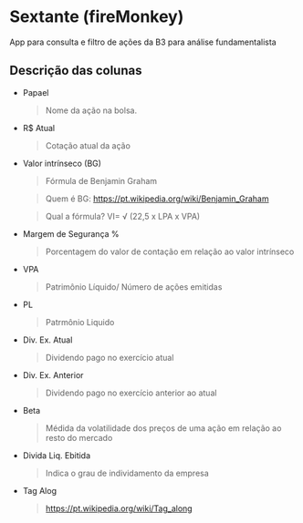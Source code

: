 # Sextante (fireMonkey)
App para consulta e filtro de ações da B3 para análise fundamentalista

## Descrição das colunas
- Papael 
  > Nome da ação na bolsa.

- R$ Atual
  > Cotação atual da ação
  
- Valor intrínseco (BG)

  > Fórmula de Benjamin Graham
  
  > Quem é BG: https://pt.wikipedia.org/wiki/Benjamin_Graham  
  
  > Qual a fórmula? VI= √ (22,5 x LPA x VPA)
  
- Margem de Segurança %

  > Porcentagem do valor de contação em relação ao valor intrínseco
  
- VPA

  > Patrimônio Líquido/ Número de ações emitidas
  
- PL

  > Patrmônio Liquido
  
- Div. Ex. Atual

	> Dividendo pago no exercício atual
	
- Div. Ex. Anterior

	> Dividendo pago no exercício anterior ao atual
	
- Beta	
	> Médida da volatilidade dos preços de uma ação em relação ao resto do mercado	

- Divida Liq. Ebitida
	> Indica o grau de individamento da empresa
	
- Tag Alog
  > https://pt.wikipedia.org/wiki/Tag_along


<img src=""> </img>
